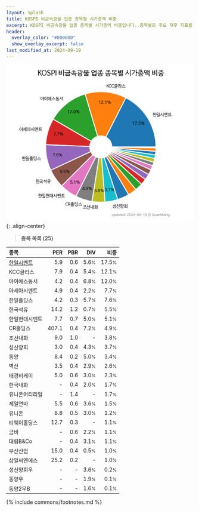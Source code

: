 ```yaml
---
layout: splash
title: KOSPI 비금속광물 업종 종목별 시가총액 비중
excerpt: KOSPI 비금속광물 업종 종목별 시가총액 비중입니다. 종목별로 주요 재무 지표를 함께 표시합니다.
header:
  overlay_color: "#800000"
  show_overlay_excerpt: false
last_modified_at: 2024-09-19
---
```



![KOSPI 비금속광물 업종 종목별 시가총액 비중](/stats/sector/images/kospi_업종_비금속광물_종목.png){: .align-center}


> **종목 목록 (25)**<a id="list"></a>

| **종목** | **PER** | **PBR** | **DIV** | **비중** |
| :------- | ------: | ------: | ------: | -------: |
| [한일시멘트](/300720/) | 5.9 | 0.6 | 5.6<small>%</small> | 17.5<small>%</small> |
| KCC글라스 | 7.9 | 0.4 | 5.4<small>%</small> | 12.1<small>%</small> |
| 아이에스동서 | 4.2 | 0.4 | 6.8<small>%</small> | 12.0<small>%</small> |
| 아세아시멘트 | 4.9 | 0.4 | 2.2<small>%</small> | 7.7<small>%</small> |
| 한일홀딩스 | 4.2 | 0.3 | 5.7<small>%</small> | 7.6<small>%</small> |
| 한국석유 | 14.2 | 1.2 | 0.7<small>%</small> | 5.5<small>%</small> |
| 한일현대시멘트 | 7.7 | 0.7 | 5.0<small>%</small> | 5.1<small>%</small> |
| CR홀딩스 | 407.1 | 0.4 | 7.2<small>%</small> | 4.9<small>%</small> |
| 조선내화 | 9.0 | 1.0 | - | 3.8<small>%</small> |
| 성신양회 | 3.0 | 0.4 | 4.3<small>%</small> | 3.7<small>%</small> |
| 동양 | 8.4 | 0.2 | 5.0<small>%</small> | 3.4<small>%</small> |
| 벽산 | 3.5 | 0.4 | 2.9<small>%</small> | 2.6<small>%</small> |
| 태경비케이 | 5.0 | 0.6 | 3.0<small>%</small> | 2.3<small>%</small> |
| 한국내화 | - | 0.4 | 2.0<small>%</small> | 1.7<small>%</small> |
| 유니온머티리얼 | - | 1.4 | - | 1.7<small>%</small> |
| 제일연마 | 5.5 | 0.6 | 3.6<small>%</small> | 1.5<small>%</small> |
| 유니온 | 8.8 | 0.5 | 3.0<small>%</small> | 1.2<small>%</small> |
| 티웨이홀딩스 | 12.7 | 0.3 | - | 1.1<small>%</small> |
| 금비 | - | 0.6 | 2.2<small>%</small> | 1.1<small>%</small> |
| 대림B&Co | - | 0.4 | 3.1<small>%</small> | 1.1<small>%</small> |
| 부산산업 | 15.0 | 0.4 | 0.5<small>%</small> | 1.0<small>%</small> |
| 삼일씨엔에스 | 25.2 | 0.2 | - | 1.0<small>%</small> |
| 성신양회우 | - | - | 3.6<small>%</small> | 0.2<small>%</small> |
| 동양우 | - | - | 1.9<small>%</small> | 0.1<small>%</small> |
| 동양2우B | - | - | 1.6<small>%</small> | 0.1<small>%</small> |

{% include commons/footnotes.md %}